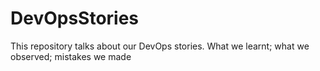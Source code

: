# DevOpsStories
This repository talks about our DevOps stories. What we learnt; what we observed; mistakes we made
